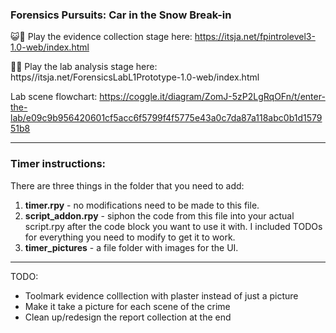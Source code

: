 ### Forensics Pursuits: Car in the Snow Break-in

😺🚨 Play the evidence collection stage here: https://itsja.net/fpintrolevel3-1.0-web/index.html

🔎🧪 Play the lab analysis stage here: https//itsja.net/ForensicsLabL1Prototype-1.0-web/index.html

Lab scene flowchart: https://coggle.it/diagram/ZomJ-5zP2LgRqOFn/t/enter-the-lab/e09c9b956420601cf5acc6f5799f4f5775e43a0c7da87a118abc0b1d157951b8

---
### Timer instructions:
There are three things in the folder that you need to add:
1. **timer.rpy**  - no modifications need to be made to this file.
2. **script_addon.rpy** - siphon the code from this file into your actual script.rpy after the code block you want to use it with. I included TODOs for everything you need to modify to get it to work.
3. **timer_pictures** - a file folder with images for the UI.
---

TODO:
- Toolmark evidence colllection with plaster instead of just a picture
- Make it take a picture for each scene of the crime
- Clean up/redesign the report collection at the end
